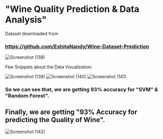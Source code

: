 # "Wine Quality Prediction & Data Analysis"

Dataset downloaded from
### https://github.com/EshitaNandy/Wine-Dataset-Prediction
![Screenshot (138)](https://user-images.githubusercontent.com/40588715/87897428-f0961a80-ca68-11ea-8b62-bc0bfce09294.png)

Few Snippets about the Data Visualization:

![Screenshot (139)](https://user-images.githubusercontent.com/40588715/87897772-00fac500-ca6a-11ea-8aef-9fb0181d0838.png)
![Screenshot (140)](https://user-images.githubusercontent.com/40588715/87897790-09eb9680-ca6a-11ea-8b6b-f94727e05b34.png)
![Screenshot (141)](https://user-images.githubusercontent.com/40588715/87897803-0fe17780-ca6a-11ea-9848-addc96426f4d.png)

### So we can see that, we are getting 93% accuracy for "SVM" & "Random Forest".
## Finally, we are getting "93% Accuracy for predicting the Quality of Wine".
![Screenshot (142)](https://user-images.githubusercontent.com/40588715/87897815-14a62b80-ca6a-11ea-963f-8d78f4dd6c92.png)
